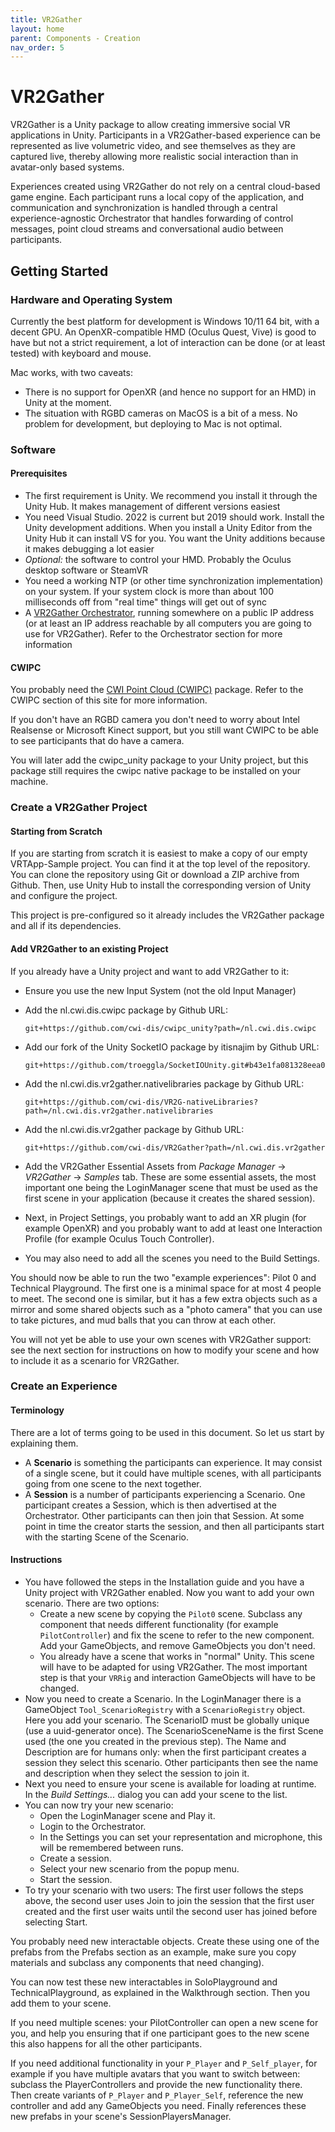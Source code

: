 ```yaml
---
title: VR2Gather
layout: home
parent: Components - Creation
nav_order: 5
---
```


# VR2Gather

VR2Gather is a Unity package to allow creating immersive social VR applications
in Unity. Participants in a VR2Gather-based experience can be represented as
live volumetric video, and see themselves as they are captured live, thereby
allowing more realistic social interaction than in avatar-only based systems.

Experiences created using VR2Gather do not rely on a central cloud-based game
engine. Each participant runs a local copy of the application, and communication
and synchronization is handled through a central experience-agnostic Orchestrator
that handles forwarding of control messages, point cloud streams and
conversational audio between participants.

## Getting Started

### Hardware and Operating System

Currently the best platform for development is Windows 10/11 64 bit, with a
decent GPU. An OpenXR-compatible HMD (Oculus Quest, Vive) is good to have but
not a strict requirement, a lot of interaction can be done (or at least tested)
with keyboard and mouse.

Mac works, with two caveats:

- There is no support for OpenXR (and hence no support for an HMD) in Unity at
  the moment.
- The situation with RGBD cameras on MacOS is a bit of a mess. No problem for
  development, but deploying to Mac is not optimal.

### Software

#### Prerequisites

- The first requirement is Unity. We recommend you install it through the Unity
  Hub. It makes management of different versions easiest
- You need Visual Studio. 2022 is current but 2019 should work. Install the
  Unity development additions. When you install a Unity Editor from the Unity
  Hub it can install VS for you. You want the Unity additions because it makes
  debugging a lot easier
- *Optional:* the software to control your HMD. Probably the Oculus desktop
  software or SteamVR
- You need a working NTP (or other time synchronization implementation) on your
  system. If your system clock is more than about 100 milliseconds off from
  "real time" things will get out of sync
- A [VR2Gather Orchestrator](https://github.com/cwi-dis/vr2gather-orchestrator-v2),
  running somewhere on a public IP address (or at least an IP address reachable
  by all computers you are going to use for VR2Gather). Refer to the Orchestrator
  section for more information

#### CWIPC

You probably need the [CWI Point Cloud (CWIPC)](https://github.com/cwi-dis/cwipc)
package. Refer to the CWIPC section of this site for more information.

If you don't have an RGBD camera you don't need to worry about Intel Realsense
or Microsoft Kinect support, but you still want CWIPC to be able to see
participants that do have a camera.

You will later add the cwipc_unity package to your Unity project, but this
package still requires the cwipc native package to be installed on your machine.

### Create a VR2Gather Project

#### Starting from Scratch

If you are starting from scratch it is easiest to make a copy of our empty
VRTApp-Sample project. You can find it at the top level of the repository. You
can clone the repository using Git or download a ZIP archive from Github. Then,
use Unity Hub to install the corresponding version of Unity and configure the
project.

This project is pre-configured so it already includes the VR2Gather package and
all if its dependencies.

#### Add VR2Gather to an existing Project

If you already have a Unity project and want to add VR2Gather to it:

- Ensure you use the new Input System (not the old Input Manager)
- Add the nl.cwi.dis.cwipc package by Github URL:

      git+https://github.com/cwi-dis/cwipc_unity?path=/nl.cwi.dis.cwipc

- Add our fork of the Unity SocketIO package by itisnajim by Github URL:

      git+https://github.com/troeggla/SocketIOUnity.git#b43e1fa081328eea08f8a7c05c54eba14c97ae22

- Add the nl.cwi.dis.vr2gather.nativelibraries package by Github URL:

      git+https://github.com/cwi-dis/VR2G-nativeLibraries?path=/nl.cwi.dis.vr2gather.nativelibraries

- Add the nl.cwi.dis.vr2gather package by Github URL:

      git+https://github.com/cwi-dis/VR2Gather?path=/nl.cwi.dis.vr2gather

- Add the VR2Gather Essential Assets from *Package Manager* -> *VR2Gather* -> *Samples*
  tab. These are some essential assets, the most important one being the
  LoginManager scene that must be used as the first scene in your application
  (because it creates the shared session).
- Next, in Project Settings, you probably want to add an XR plugin (for example
  OpenXR) and you probably want to add at least one Interaction Profile (for
  example Oculus Touch Controller).
- You may also need to add all the scenes you need to the Build Settings.

You should now be able to run the two "example experiences": Pilot 0 and
Technical Playground. The first one is a minimal space for at most 4 people to
meet. The second one is similar, but it has a few extra objects such as a
mirror and some shared objects such as a "photo camera" that you can use to
take pictures, and mud balls that you can throw at each other.

You will not yet be able to use your own scenes with VR2Gather support: see the
next section for instructions on how to modify your scene and how to include it
as a scenario for VR2Gather.

### Create an Experience

#### Terminology

There are a lot of terms going to be used in this document. So let us start by
explaining them.

- A **Scenario** is something the participants can experience. It may consist of a
  single scene, but it could have multiple scenes, with all participants going
  from one scene to the next together.
- A **Session** is a number of participants experiencing a Scenario. One participant
  creates a Session, which is then advertised at the Orchestrator. Other
  participants can then join that Session. At some point in time the creator
  starts the session, and then all participants start with the starting Scene
  of the Scenario.

#### Instructions

- You have followed the steps in the Installation guide and you have a Unity
  project with VR2Gather enabled. Now you want to add your own scenario. There
  are two options:
  - Create a new scene by copying the `Pilot0` scene. Subclass any component that
    needs different functionality (for example `PilotController`) and fix the
    scene to refer to the new component. Add your GameObjects, and remove
    GameObjects you don't need.
  - You already have a scene that works in "normal" Unity. This scene will have
    to be adapted for using VR2Gather. The most important step is that your
    `VRRig` and interaction GameObjects will have to be changed.
- Now you need to create a Scenario. In the LoginManager there is a GameObject
  `Tool_ScenarioRegistry` with a `ScenarioRegistry` object. Here you add your
  scenario. The ScenarioID must be globally unique (use a uuid-generator once).
  The ScenarioSceneName is the first Scene used (the one you created in the
  previous step). The Name and Description are for humans only: when the first
  participant creates a session they select this scenario. Other participants
  then see the name and description when they select the session to join it.
- Next you need to ensure your scene is available for loading at runtime. In
  the *Build Settings...* dialog you can add your scene to the list.
- You can now try your new scenario:
  - Open the LoginManager scene and Play it.
  - Login to the Orchestrator.
  - In the Settings you can set your representation and microphone, this will
    be remembered between runs.
  - Create a session.
  - Select your new scenario from the popup menu.
  - Start the session.
- To try your scenario with two users: The first user follows the steps above,
  the second user uses Join to join the session that the first user created and
  the first user waits until the second user has joined before selecting Start.

You probably need new interactable objects. Create these using one of the
prefabs from the Prefabs section as an example, make sure you copy materials
and subclass any components that need changing).

You can now test these new interactables in SoloPlayground and
TechnicalPlayground, as explained in the Walkthrough section. Then you add them
to your scene.

If you need multiple scenes: your PilotController can open a new scene for you,
and help you ensuring that if one participant goes to the new scene this also
happens for all the other participants.

If you need additional functionality in your `P_Player` and `P_Self_player`, for
example if you have multiple avatars that you want to switch between: subclass
the PlayerControllers and provide the new functionality there. Then create
variants of `P_Player` and `P_Player_Self`, reference the new controller and add
any GameObjects you need. Finally references these new prefabs in your scene's
SessionPlayersManager.
